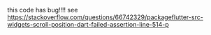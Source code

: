 this code has bug!!!!
see https://stackoverflow.com/questions/66742329/packageflutter-src-widgets-scroll-position-dart-failed-assertion-line-514-p
